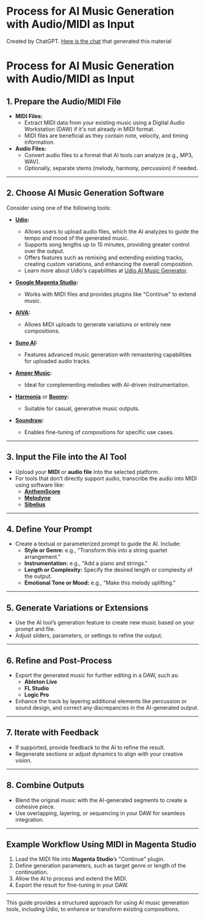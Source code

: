 # Process for AI Music Generation with Audio/MIDI as Input
Created by ChatGPT.  [Here is the chat](https://chatgpt.com/share/673f5bb4-8484-800f-bbe0-680bb8e0d413) that generated this material

# Process for AI Music Generation with Audio/MIDI as Input

## 1. Prepare the Audio/MIDI File
- **MIDI Files:**
  - Extract MIDI data from your existing music using a Digital Audio Workstation (DAW) if it's not already in MIDI format.
  - MIDI files are beneficial as they contain note, velocity, and timing information.
- **Audio Files:**
  - Convert audio files to a format that AI tools can analyze (e.g., MP3, WAV).
  - Optionally, separate stems (melody, harmony, percussion) if needed.

---

## 2. Choose AI Music Generation Software
Consider using one of the following tools:

- **[Udio](https://www.udio.com/):**
  - Allows users to upload audio files, which the AI analyzes to guide the tempo and mood of the generated music.
  - Supports song lengths up to 15 minutes, providing greater control over the output.
  - Offers features such as remixing and extending existing tracks, creating custom variations, and enhancing the overall composition.
  - Learn more about Udio's capabilities at [Udio AI Music Generator](https://www.udio.com/).

- **[Google Magenta Studio](https://magenta.tensorflow.org/studio):**
  - Works with MIDI files and provides plugins like "Continue" to extend music.

- **[AIVA](https://www.aiva.ai):**
  - Allows MIDI uploads to generate variations or entirely new compositions.

- **[Suno AI](https://suno.ai):**
  - Features advanced music generation with remastering capabilities for uploaded audio tracks.

- **[Amper Music](https://www.ampermusic.com):**
  - Ideal for complementing melodies with AI-driven instrumentation.

- **[Harmonia](https://harmonia.app)** or **[Boomy](https://boomy.com):**
  - Suitable for casual, generative music outputs.

- **[Soundraw](https://soundraw.io):**
  - Enables fine-tuning of compositions for specific use cases.

---

## 3. Input the File into the AI Tool
- Upload your **MIDI** or **audio file** into the selected platform.
- For tools that don’t directly support audio, transcribe the audio into MIDI using software like:
  - **[AnthemScore](https://www.anthemscore.com)**
  - **[Melodyne](https://www.celemony.com/en/melodyne/what-is-melodyne)**
  - **[Sibelius](https://www.avid.com/sibelius)**

---

## 4. Define Your Prompt
- Create a textual or parameterized prompt to guide the AI. Include:
  - **Style or Genre:** e.g., "Transform this into a string quartet arrangement."
  - **Instrumentation:** e.g., "Add a piano and strings."
  - **Length or Complexity:** Specify the desired length or complexity of the output.
  - **Emotional Tone or Mood:** e.g., "Make this melody uplifting."

---

## 5. Generate Variations or Extensions
- Use the AI tool’s generation feature to create new music based on your prompt and file.
- Adjust sliders, parameters, or settings to refine the output.

---

## 6. Refine and Post-Process
- Export the generated music for further editing in a DAW, such as:
  - **Ableton Live**
  - **FL Studio**
  - **Logic Pro**
- Enhance the track by layering additional elements like percussion or sound design, and correct any discrepancies in the AI-generated output.

---

## 7. Iterate with Feedback
- If supported, provide feedback to the AI to refine the result.
- Regenerate sections or adjust dynamics to align with your creative vision.

---

## 8. Combine Outputs
- Blend the original music with the AI-generated segments to create a cohesive piece.
- Use overlapping, layering, or sequencing in your DAW for seamless integration.

---

## Example Workflow Using MIDI in Magenta Studio
1. Load the MIDI file into **Magenta Studio**’s "Continue" plugin.
2. Define generation parameters, such as target genre or length of the continuation.
3. Allow the AI to process and extend the MIDI.
4. Export the result for fine-tuning in your DAW.

---

This guide provides a structured approach for using AI music generation tools, including Udio, to enhance or transform existing compositions.
